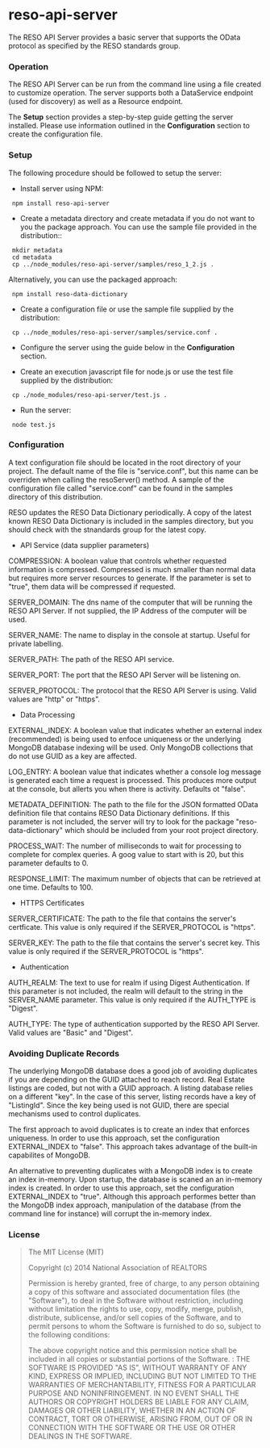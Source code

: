 
reso-api-server
=======

The RESO API Server provides a basic server that supports the OData protocol as specified by the RESO standards group.

### Operation

The RESO API Server can be run from the command line using a file created to customize operation.  The server supports both a DataService endpoint (used for discovery) as well as a Resource endpoint.  

The **Setup** section provides a step-by-step guide getting the server installed.  Please use information outlined in the **Configuration** section to create the configuration file.

### Setup

The following procedure should be followed to setup the server:

+ Install server using NPM:

 ```shell
  npm install reso-api-server
 ```
 

+ Create a metadata directory and create metadata if you do not want to you the package approach.  You can use the sample file provided in the distribution::

 ```shell
  mkdir metadata
  cd metadata
  cp ../node_modules/reso-api-server/samples/reso_1_2.js .
 ```

  Alternatively, you can use the packaged approach:

 ```shell
  npm install reso-data-dictionary
 ```

+ Create a configuration file or use the sample file supplied by the distribution:

 ```shell
  cp ../node_modules/reso-api-server/samples/service.conf . 
 ```

+ Configure the server using the guide below in the **Configuration** section.

+ Create an execution javascript file for node.js or use the test file supplied by the distribution:

 ```shell
  cp ./node_modules/reso-api-server/test.js .
 ```

+ Run the server:

 ```shell
  node test.js
 ```

### Configuration

A text configuration file should be located in the root directory of your project.  The default name of the file is "service.conf", but this name can be overriden when calling the resoServer() method.  A sample of the configuration file called "service.conf" can be found in the samples directory of this distribution.

RESO updates the RESO Data Dictionary periodically. A copy of the latest known RESO Data Dictionary is included in the samples directory, but you should check with the stnandards group for the latest copy.  

+ API Service (data supplier parameters)

 COMPRESSION: A boolean value that controls whether requested information is compressed.  Compressed is much smaller than normal data but requires more server resources to generate.  If the parameter is set to "true", them data will be compressed if requested.

 SERVER\_DOMAIN: The dns name of the computer that will be running the RESO API Server.  If not supplied, the IP Address of the computer will be used.  

 SERVER\_NAME: The name to display in the console at startup.  Useful for private labelling.

 SERVER\_PATH: The path of the RESO API service.

 SERVER\_PORT: The port that the RESO API Server will be listening on.

 SERVER\_PROTOCOL: The protocol that the RESO API Server is using.  Valid values are "http" or "https".

+ Data Processing 

 EXTERNAL\_INDEX: A boolean value that indicates whether an external index (recommended) is being used to enfoce uniqueness or the underlying MongoDB database indexing will be used.  Only MongoDB collections that do not use GUID as a key are affected.

 LOG\_ENTRY: A boolean value that indicates whether a console log message is generated each time a request is processed.  This produces more output at the console, but allerts you when there is activity. Defaults ot "false".

 METADATA\_DEFINITION: The path to the file for the JSON formatted OData definition file that contains RESO Data Dictionary definitions.  If this parameter is not included, the server will try to look for the package "reso-data-dictionary" which should be included from your root project directory.

 PROCESS\_WAIT: The number of milliseconds to wait for processing to complete for complex queries.  A goog value to start with is 20, but this parameter defaults to 0.

 RESPONSE\_LIMIT: The maximum number of objects that can be retrieved at one time.  Defaults to 100.

+ HTTPS Certificates 

 SERVER\_CERTIFICATE: The path to the file that contains the server's certficate.  This value is only required if the SERVER\_PROTOCOL is "https".

 SERVER\_KEY: The path to the file that contains the server's secret key.  This value is only required if the SERVER\_PROTOCOL is "https".

+ Authentication 

 AUTH\_REALM: The text to use for realm if using Digest Authentication. If this parameter is not included, the realm will default to the string in the SERVER\_NAME parameter. This value is only required if the AUTH\_TYPE is "Digest". 
  
 AUTH\_TYPE: The type of authentication supported by the RESO API Server.  Valid values are "Basic" and "Digest".

  
### Avoiding Duplicate Records 

The underlying MongoDB database does a good job of avoiding duplicates if you are depending on the GUID attached to reach record.  Real Estate listings are coded, but not with a GUID approach.  A listing database relies on a different "key".  In the case of this server, listing records have a key of "ListingId".  Since the key being used is not GUID, there are special mechanisms used to control duplicates.

The first approach to avoid duplicates is to create an index that enforces uniqueness.  In order to use this approach, set the configuration EXTERNAL\_INDEX to "false".  This approach takes advantage of the built-in capabilites of MongoDB.

An alternative to preventing duplicates with a MongoDB index is to create an index in-memory.  Upon startup, the database is scaned an an in-memory index is created.   In order to use this approach, set the configuration EXTERNAL\_INDEX to "true". Although this approach performes better than the MongoDB index approach, manipulation of the database (from the command line for instance) will corrupt the in-memory index.


### License

>The MIT License (MIT)
>
>Copyright (c) 2014 National Association of REALTORS
>
>Permission is hereby granted, free of charge, to any person obtaining a copy of this software and associated documentation files (the "Software"), to deal in the Software without restriction, including without limitation the rights to use, copy, modify, merge, publish, distribute, sublicense, and/or sell copies of the Software, and to permit persons to whom the Software is furnished to do so, subject to the following conditions:
>
>The above copyright notice and this permission notice shall be included in all copies or substantial portions of the Software.
:
>THE SOFTWARE IS PROVIDED "AS IS", WITHOUT WARRANTY OF ANY KIND, EXPRESS OR IMPLIED, INCLUDING BUT NOT LIMITED TO THE WARRANTIES OF MERCHANTABILITY, FITNESS FOR A PARTICULAR PURPOSE AND NONINFRINGEMENT. IN NO EVENT SHALL THE AUTHORS OR COPYRIGHT HOLDERS BE LIABLE FOR ANY CLAIM, DAMAGES OR OTHER LIABILITY, WHETHER IN AN ACTION OF CONTRACT, TORT OR OTHERWISE, ARISING FROM, OUT OF OR IN CONNECTION WITH THE SOFTWARE OR THE USE OR OTHER DEALINGS IN THE SOFTWARE.


